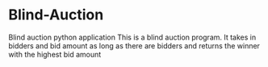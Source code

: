 # Blind-Auction
Blind auction python application
This is a blind auction program. It takes in bidders and bid amount as long as there are bidders and returns the winner with the highest bid amount
